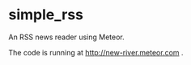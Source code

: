 simple_rss
==========

An RSS news reader using Meteor.

The code is running at http://new-river.meteor.com .


